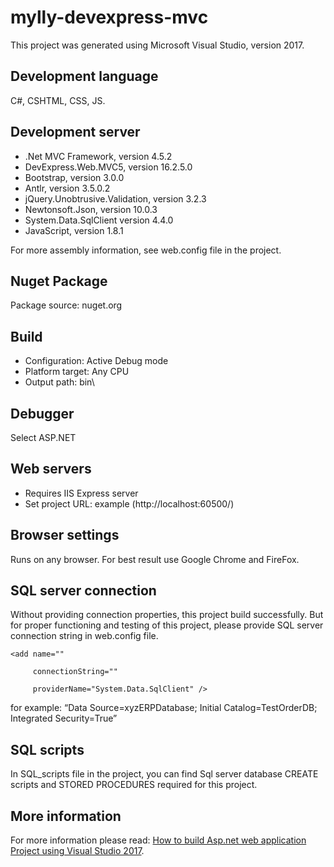 # mylly-devexpress-mvc

This project was generated using Microsoft Visual Studio, version 2017.

## Development language
C#, CSHTML, CSS, JS.

## Development server
* .Net MVC Framework, version 4.5.2
* DevExpress.Web.MVC5, version 16.2.5.0
* Bootstrap, version 3.0.0
* Antlr, version 3.5.0.2
* jQuery.Unobtrusive.Validation, version 3.2.3
* Newtonsoft.Json, version 10.0.3
* System.Data.SqlClient version 4.4.0
* JavaScript, version 1.8.1

For more assembly information, see web.config file in the project.

## Nuget Package
Package source: nuget.org

## Build
* Configuration: Active Debug mode
* Platform target: Any CPU
* Output path: bin\

## Debugger
Select ASP.NET

## Web servers 
* Requires IIS Express server
* Set project URL: example (http://localhost:60500/) 
## Browser settings
Runs on any browser. For best result use Google Chrome and FireFox.

## SQL server connection
Without providing connection properties, this project build successfully. But for proper functioning and testing of this project, please provide SQL server connection string in web.config file.

<connectionStrings>

    <add name=""

         connectionString=""

         providerName="System.Data.SqlClient" />

</connectionStrings> 

for example: “Data Source=xyzERPDatabase; Initial Catalog=TestOrderDB; Integrated Security=True”

## SQL scripts
In SQL_scripts file in the project, you can find Sql server database CREATE scripts and STORED PROCEDURES required for this project.

## More information
For more information please read: [How to build Asp.net web application Project using Visual Studio 2017](https://www.asp.net/downloads).

